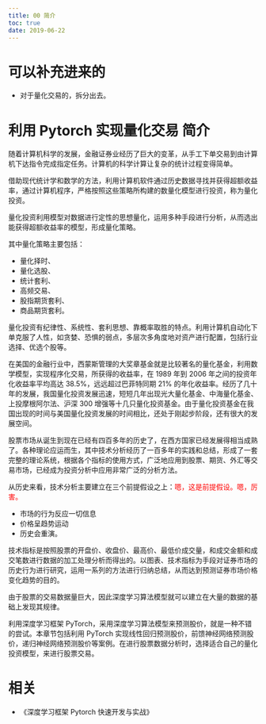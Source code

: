 ```yaml
---
title: 00 简介
toc: true
date: 2019-06-22
---
```

# 可以补充进来的

- 对于量化交易的，拆分出去。

# 利用 Pytorch 实现量化交易 简介


随着计算机科学的发展，金融证券业经历了巨大的变革，从手工下单交易到由计算机下达指令完成指定任务。计算机的科学计算让复杂的统计过程变得简单。

借助现代统计学和数学的方法，利用计算机软件通过历史数据寻找并获得超额收益率，通过计算机程序，严格按照这些策略所构建的数量化模型进行投资，称为量化投资。

量化投资利用模型对数据进行定性的思想量化，运用多种手段进行分析，从而选出能获得超额收益率的模型，形成量化策略。

其中量化策略主要包括：

- 量化择时、
- 量化选股、
- 统计套利、
- 高频交易、
- 股指期货套利、
- 商品期货套利。

量化投资有纪律性、系统性、套利思想、靠概率取胜的特点。利用计算机自动化下单克服了人性，如贪婪、恐惧的弱点，多层次多角度地对资产进行配置，包括行业选择、优选个股等。

在美国的金融行业中，西蒙斯管理的大奖章基金就是比较著名的量化基金，利用数学模型，实现程序化交易，所获得的收益率，在 1989 年到 2006 年之间的投资年化收益率平均高达 38.5%，远远超过巴菲特同期 21% 的年化收益率。经历了几十年的发展，我国量化投资发展迅速，短短几年出现光大量化基金、中海量化基金、上投摩根阿尔法、沪深 300 增强等十几只量化投资基金。由于量化投资基金在我国出现的时间与美国量化投资发展的时间相比，还处于刚起步阶段，还有很大的发展空间。

股票市场从诞生到现在已经有四百多年的历史了，在西方国家已经发展得相当成熟了。各种理论应运而生，其中技术分析经历了一百多年的实践和总结，形成了一套完整的理论系统，根据各个指标的使用方式，广泛地应用到股票、期货、外汇等交易市场，已经成为投资分析中应用非常广泛的分析方法。

从历史来看，技术分析主要建立在三个前提假设之上：<span style="color:red;">嗯，这是前提假设。嗯，厉害。</span>

- 市场的行为反应一切信息
- 价格呈趋势运动
- 历史会重演。


技术指标是按照股票的开盘价、收盘价、最高价、最低价成交量，和成交金额和成交笔数进行数据的加工处理分析而得出的。以图表、技术指标为手段对证券市场的历史行为进行研究，运用一系列的方法进行归纳总结，从而达到预测证券市场价格变化趋势的目的。

由于股票的交易数据量巨大，因此深度学习算法模型就可以建立在大量的数据的基础上发现其规律。

利用深度学习框架 PyTorch，采用深度学习算法模型来预测股价，就是一种不错的尝试。本章节包括利用 PyTorch 实现线性回归预测股价，前馈神经网络预测股价，递归神经网络预测股价等案例。在进行股票数据分析时，选择适合自己的量化投资模型，来进行股票交易。



# 相关

- 《深度学习框架 Pytorch 快速开发与实战》
